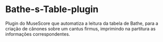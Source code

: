 # Bathe-s-Table-plugin
Plugin do MuseScore que automatiza a leitura da tabela de Bathe, para a criação de cânones sobre um cantus firmus, imprimindo na partitura as informações correspondentes.
